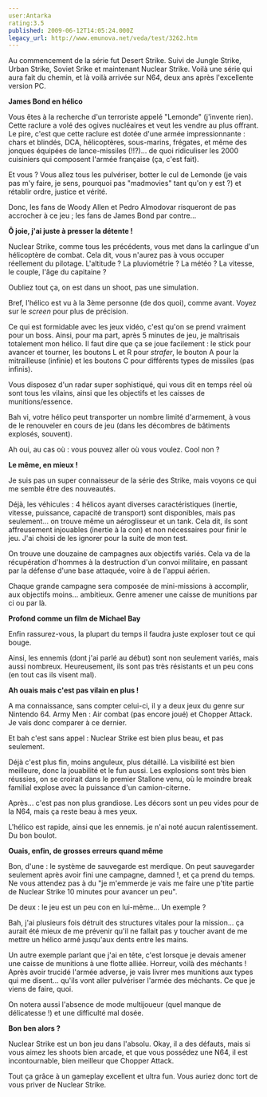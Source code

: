 ```yaml
---
user:Antarka
rating:3.5
published: 2009-06-12T14:05:24.000Z
legacy_url: http://www.emunova.net/veda/test/3262.htm
---
```

Au commencement de la série fut Desert Strike. Suivi de Jungle Strike, Urban Strike, Soviet Srike et maintenant Nuclear Strike. Voilà une série qui aura fait du chemin, et là voilà arrivée sur N64, deux ans après l'excellente version PC.  

  

**James Bond en hélico**  

  

Vous êtes à la recherche d'un terroriste appelé "Lemonde" (j'invente rien). Cette raclure a volé des ogives nucléaires et veut les vendre au plus offrant. Le pire, c'est que cette raclure est dotée d'une armée impressionnante : chars et blindés, DCA, hélicoptères, sous-marins, frégates, et même des jonques équipées de lance-missiles (!!?)... de quoi ridiculiser les 2000 cuisiniers qui composent l'armée française (ça, c'est fait).  

  

Et vous ? Vous allez tous les pulvériser, botter le cul de Lemonde (je vais pas m'y faire, je sens, pourquoi pas "madmovies" tant qu'on y est ?) et rétablir ordre, justice et vérité.  

  

Donc, les fans de Woody Allen et Pedro Almodovar risqueront de pas accrocher à ce jeu ; les fans de James Bond par contre...  

  

**Ô joie, j'ai juste à presser la détente !**  

  

Nuclear Strike, comme tous les précédents, vous met dans la carlingue d'un hélicoptère de combat. Cela dit, vous n'aurez pas à vous occuper réellement du pilotage. L'altitude ? La pluviométrie ? La météo ? La vitesse, le couple, l'âge du capitaine ?  

  

Oubliez tout ça, on est dans un shoot, pas une simulation.  

  

Bref, l'hélico est vu à la 3ème personne (de dos quoi), comme avant. Voyez sur le _screen_ pour plus de précision.  

  

Ce qui est formidable avec les jeux vidéo, c'est qu'on se prend vraiment pour un boss. Ainsi, pour ma part, après 5 minutes de jeu, je maîtrisais totalement mon hélico. Il faut dire que ça se joue facilement : le stick pour avancer et tourner, les boutons L et R pour _strafer_, le bouton A pour la mitrailleuse (infinie) et les boutons C pour différents types de missiles (pas infinis).  

  

Vous disposez d'un radar super sophistiqué, qui vous dit en temps réel où sont tous les vilains, ainsi que les objectifs et les caisses de munitions/essence.  

  

Bah vi, votre hélico peut transporter un nombre limité d'armement, à vous de le renouveler en cours de jeu (dans les décombres de bâtiments explosés, souvent).  

  

Ah oui, au cas où : vous pouvez aller où vous voulez. Cool non ?  

  

**Le même, en mieux !**  

  

Je suis pas un super connaisseur de la série des Strike, mais voyons ce qui me semble être des nouveautés.  

  

Déjà, les véhicules : 4 hélicos ayant diverses caractéristiques (inertie, vitesse, puissance, capacité de transport) sont disponibles, mais pas seulement... on trouve même un aéroglisseur et un tank. Cela dit, ils sont affreusement injouables (inertie à la con) et non nécessaires pour finir le jeu. J'ai choisi de les ignorer pour la suite de mon test.  

  

On trouve une douzaine de campagnes aux objectifs variés. Cela va de la récupération d'hommes à la destruction d'un convoi militaire, en passant par la défense d'une base attaquée, voire à de l'appui aérien.  

  

Chaque grande campagne sera composée de mini-missions à accomplir, aux objectifs moins... ambitieux. Genre amener une caisse de munitions par ci ou par là.  

  

**Profond comme un film de Michael Bay**  

  

Enfin rassurez-vous, la plupart du temps il faudra juste exploser tout ce qui bouge.  

  

Ainsi, les ennemis (dont j'ai parlé au début) sont non seulement variés, mais aussi nombreux. Heureusement, ils sont pas très résistants et un peu cons (en tout cas ils visent mal).  

  

**Ah ouais mais c'est pas vilain en plus !**  

  

A ma connaissance, sans compter celui-ci, il y a deux jeux du genre sur Nintendo 64\. Army Men : Air combat (pas encore joué) et Chopper Attack. Je vais donc comparer à ce dernier.  

  

Et bah c'est sans appel : Nuclear Strike est bien plus beau, et pas seulement.  

  

Déjà c'est plus fin, moins anguleux, plus détaillé. La visibilité est bien meilleure, donc la jouabilité et le fun aussi. Les explosions sont très bien réussies, on se croirait dans le premier Stallone venu, où le moindre break familial explose avec la puissance d'un camion-citerne.  

  

Après... c'est pas non plus grandiose. Les décors sont un peu vides pour de la N64, mais ça reste beau à mes yeux.  

  

L'hélico est rapide, ainsi que les ennemis. je n'ai noté aucun ralentissement. Du bon boulot.  

  

**Ouais, enfin, de grosses erreurs quand même**  

  

Bon, d'une : le système de sauvegarde est merdique. On peut sauvegarder seulement après avoir fini une campagne, damned !, et ça prend du temps. Ne vous attendez pas à du "je m'emmerde je vais me faire une p'tite partie de Nuclear Strike 10 minutes pour avancer un peu".  

  

De deux : le jeu est un peu con en lui-même... Un exemple ?  

  

Bah, j'ai plusieurs fois détruit des structures vitales pour la mission... ça aurait été mieux de me prévenir qu'il ne fallait pas y toucher avant de me mettre un hélico armé jusqu'aux dents entre les mains.  

  

Un autre exemple parlant que j'ai en tête, c'est lorsque je devais amener une caisse de munitions à une flotte alliée. Horreur, voilà des méchants ! Après avoir trucidé l'armée adverse, je vais livrer mes munitions aux types qui me disent... qu'ils vont aller pulvériser l'armée des méchants. Ce que je viens de faire, quoi.  

  

On notera aussi l'absence de mode multijoueur (quel manque de délicatesse !) et une difficulté mal dosée.  

  

**Bon ben alors ?**  

  

Nuclear Strike est un bon jeu dans l'absolu. Okay, il a des défauts, mais si vous aimez les shoots bien arcade, et que vous possédez une N64, il est incontournable, bien meilleur que Chopper Attack.  

  

Tout ça grâce à un gameplay excellent et ultra fun. Vous auriez donc tort de vous priver de Nuclear Strike.